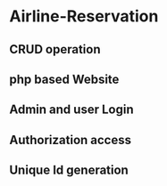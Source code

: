 # Airline-Reservation

## CRUD operation
## php based Website
## Admin and user Login
## Authorization access
## Unique Id generation
